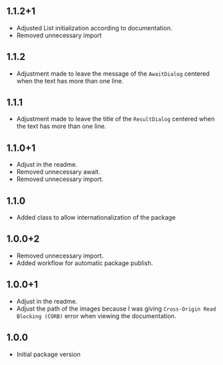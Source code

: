 ## 1.1.2+1

* Adjusted List initialization according to documentation.
* Removed unnecessary import

## 1.1.2

* Adjustment made to leave the message of the `AwaitDialog` centered when the text has more than one line.

## 1.1.1

* Adjustment made to leave the title of the `ResultDialog` centered when the text has more than one line.

## 1.1.0+1

* Adjust in the readme.
* Removed unnecessary await.
* Removed unnecessary import.

## 1.1.0

* Added class to allow internationalization of the package

## 1.0.0+2

* Removed unnecessary import.
* Added workflow for automatic package publish.

## 1.0.0+1

* Adjust in the readme.
* Adjust the path of the images because I was giving `Cross-Origin Read Blocking (CORB)` error when viewing the documentation.

## 1.0.0

* Initial package version
